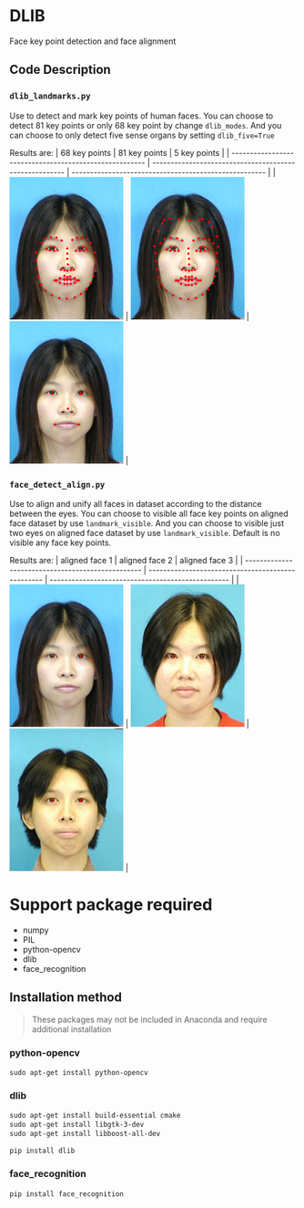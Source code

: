 <!--
 * @Description: 
 * @Author: shaonianruntu
 * @Github: https://github.com/shaonianruntu
 * @Date: 2020-11-06 19:59:48
 * @LastEditTime: 2020-11-06 21:57:49
-->

# DLIB
Face key point detection and face alignment

## Code Description
### `dlib_landmarks.py`
Use to detect and mark key points of human faces.
You can choose to detect 81 key points or only 68 key point by change `dlib_modes`.
And you can choose to only detect five sense organs by setting `dlib_five=True` 

Results are:
| 68 key points                                          | 81 key points                                          | 5 key points                                          |
| ------------------------------------------------------ | ------------------------------------------------------ | ----------------------------------------------------- |
| <img align="68 key points" src="./dlib68/all/00.png"/> | <img align="68 key points" src="./dlib81/all/00.png"/> | <img align="5 key pints" src="./dlib68/five/00.png"/> |

### `face_detect_align.py`
Use to align and unify all faces in dataset according to the distance between the eyes.
You can choose to visible all face key points on aligned face dataset by use `landmark_visible`.
And you can choose to visible just two eyes on aligned face dataset by use `landmark_visible`.
Default is no visible any face key points.

Results are:
| aligned face 1                                    | aligned face 2                                    | aligned face 3                                    |
| ------------------------------------------------- | ------------------------------------------------- | ------------------------------------------------- |
| <img align="aligned face 1" src="./dlib/00.png"/> | <img align="aligned face 2" src="./dlib/01.png"/> | <img align="aligned face 3" src="./dlib/02.png"/> |


# Support package required
- numpy
- PIL
- python-opencv
- dlib
- face_recognition

## Installation method
> These packages may not be included in Anaconda and require additional installation

### python-opencv
```
sudo apt-get install python-opencv
```

### dlib
```
sudo apt-get install build-essential cmake
sudo apt-get install libgtk-3-dev
sudo apt-get install libboost-all-dev
```
```
pip install dlib
```

### face_recognition
```
pip install face_recognition
```